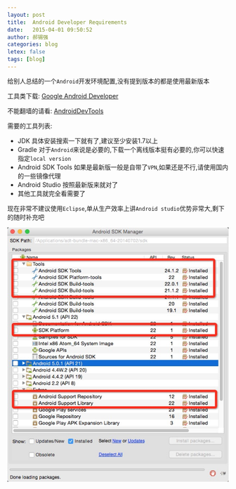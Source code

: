 ```yaml
---
layout: post
title:  Android Developer Requirements
date:   2015-04-01 09:50:52
author: 郝锡强
categories: blog
letex: false
tags: [blog]
---
```

给别人总结的一个`Android`开发环境配置,没有提到版本的都是使用最新版本

工具类下载:
[Google Android Developer](http://developer.android.com/sdk/index.html)

不能翻墙的请看:
[AndroidDevTools](http://www.androiddevtools.cn/)

需要的工具列表:

* JDK 具体安装搜索一下就有了,建议至少安装1.7以上
* Gradle 对于`Android`来说是必要的,下载一个离线版本挺有必要的,你可以快速指定`local version`
* Android SDK Tools 如果是最新版一般是自带了`VPN`,如果还是不行,请使用国内的一些镜像代理
* Android Studio 按照最新版来就对了
* 其他工具就完全看需要了
<!-- more -->

现在非常不建议使用`Eclipse`,单从生产效率上讲`Android studio`优势非常大,剩下的随时补充吧

![android_dev_sdk_01](/source/images/blog/android_dev_sdk_01.png)